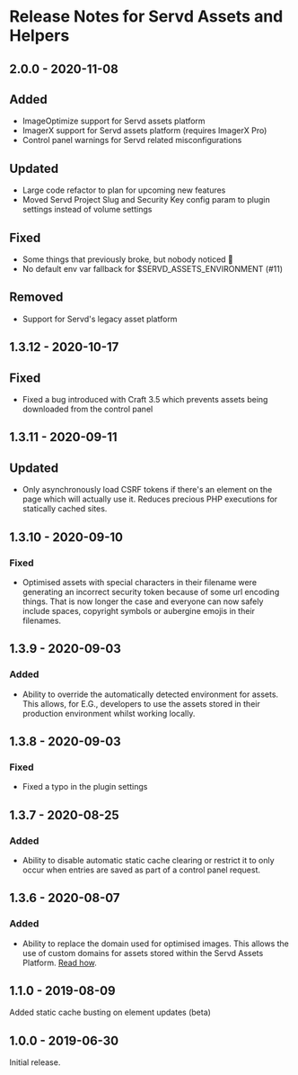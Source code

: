 # Release Notes for Servd Assets and Helpers

## 2.0.0 - 2020-11-08

## Added
- ImageOptimize support for Servd assets platform
- ImagerX support for Servd assets platform (requires ImagerX Pro)
- Control panel warnings for Servd related misconfigurations

## Updated
- Large code refactor to plan for upcoming new features
- Moved Servd Project Slug and Security Key config param to plugin settings instead of volume settings

## Fixed 
- Some things that previously broke, but nobody noticed 🤫
- No default env var fallback for $SERVD_ASSETS_ENVIRONMENT (#11)

## Removed
- Support for Servd's legacy asset platform

## 1.3.12 - 2020-10-17

## Fixed

- Fixed a bug introduced with Craft 3.5 which prevents assets being downloaded from the control panel

## 1.3.11 - 2020-09-11

## Updated
- Only asynchronously load CSRF tokens if there's an element on the page which will actually use it. Reduces precious PHP executions for statically cached sites.

## 1.3.10 - 2020-09-10

### Fixed
- Optimised assets with special characters in their filename were generating an incorrect security token because of some url encoding things. That is now longer the case and everyone can now safely include spaces, copyright symbols or aubergine emojis in their filenames.

## 1.3.9 - 2020-09-03

### Added
- Ability to override the automatically detected environment for assets. This allows, for E.G., developers to use the assets stored in their production environment whilst working locally.

## 1.3.8 - 2020-09-03

### Fixed
- Fixed a typo in the plugin settings

## 1.3.7 - 2020-08-25

### Added
- Ability to disable automatic static cache clearing or restrict it to only occur when entries are saved as part of a control panel request.

## 1.3.6 - 2020-08-07

### Added
- Ability to replace the domain used for optimised images. This allows the use of custom domains for assets stored within the Servd Assets Platform. [Read how].

[Read how]: https://servd.host/docs/can-i-use-my-own-domain-for-assets

## 1.1.0 - 2019-08-09

Added static cache busting on element updates (beta)

## 1.0.0 - 2019-06-30

Initial release.
